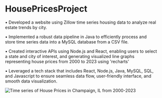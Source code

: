 # HousePricesProject

• Developed a website using Zillow time series housing data to analyze real estate trends by city.

• Implemented a robust data pipeline in Java to efficiently process and store time series data into a MySQL database from a CSV file.

• Created interactive APIs using Node.js and React, enabling users to select a state and city of interest, and generating visualized line graphs representing house prices from 2000 to 2023 using 'recharts'

• Leveraged a tech stack that includes React, Node.js, Java, MySQL, SQL, and Javascript to ensure seamless data flow, user-friendly interface, and smooth data visualization.

![Time series of House Prices in Champaign, IL from 2000-2023](https://github.com/snerkar17/HousePricesProject/main/picture.png)
